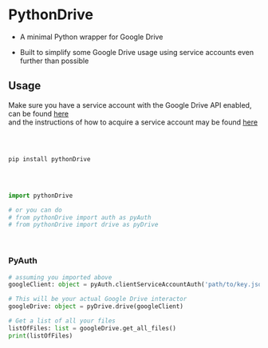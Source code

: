 
# PythonDrive

- A minimal Python wrapper for Google Drive

- Built to simplify some Google Drive usage using service accounts even further than possible

## Usage

Make sure you have a service account with the Google Drive API enabled, can be found [here](cloud.google.com)
<br>
and the instructions of how to acquire a service account may be found [here](https://www.howtogeek.com/devops/how-to-create-and-use-service-accounts-in-google-cloud-platform/) 

<br>

```

pip install pythonDrive

```
<br>

```python

import pythonDrive

# or you can do
# from pythonDrive import auth as pyAuth
# from pythonDrive import drive as pyDrive

```

<br>

### PyAuth

```python
# assuming you imported above
googleClient: object = pyAuth.clientServiceAccountAuth('path/to/key.json', ['scopes'])

# This will be your actual Google Drive interactor
googleDrive: object = pyDrive.drive(googleClient)

# Get a list of all your files
listOfFiles: list = googleDrive.get_all_files()
print(listOfFiles)
```